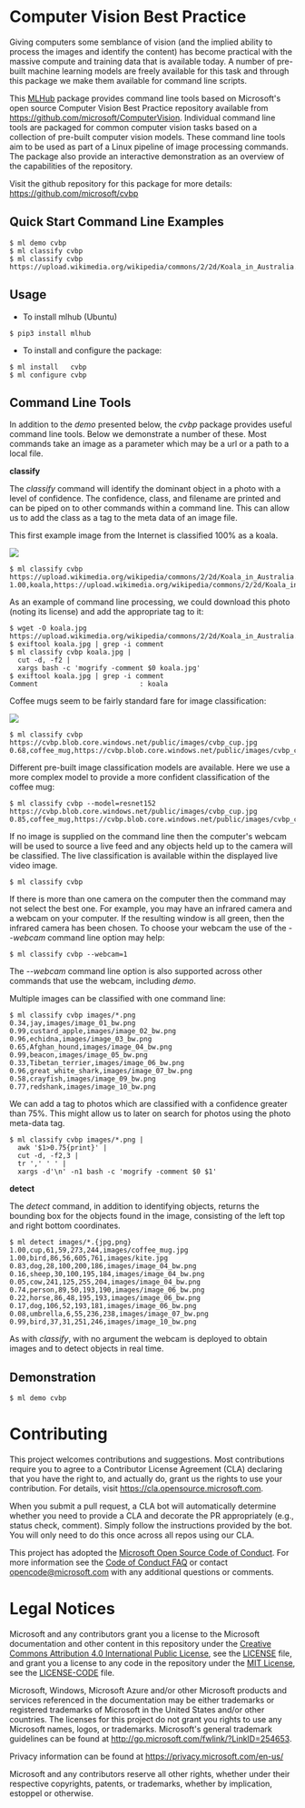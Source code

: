 # Computer Vision Best Practice

Giving computers some semblance of vision (and the implied ability to
process the images and identify the content) has become practical with
the massive compute and training data that is available today. A
number of pre-built machine learning models are freely available for
this task and through this package we make them available for command
line scripts.

This [MLHub](https://mlhub.ai) package provides command line tools
based on Microsoft's open source Computer Vision Best Practice
repository available from
<https://github.com/microsoft/ComputerVision>.  Individual command
line tools are packaged for common computer vision tasks based on a
collection of pre-built computer vision models. These command line
tools aim to be used as part of a Linux pipeline of image processing
commands. The package also provide an interactive demonstration as an
overview of the capabilities of the repository.

Visit the github repository for this package for more details:
<https://github.com/microsoft/cvbp>

## Quick Start Command Line Examples

```console
$ ml demo cvbp
$ ml classify cvbp
$ ml classify cvbp https://upload.wikimedia.org/wikipedia/commons/2/2d/Koala_in_Australia.JPG
```

## Usage

- To install mlhub (Ubuntu)

```console
$ pip3 install mlhub
```

- To install and configure the package:

```console
$ ml install   cvbp
$ ml configure cvbp
```

## Command Line Tools

In addition to the *demo* presented below, the *cvbp* package provides
useful command line tools. Below we demonstrate a number of
these. Most commands take an image as a parameter which may be a url
or a path to a local file.

**classify**

The *classify* command will identify the dominant object in a photo
with a level of confidence. The confidence, class, and filename are
printed and can be piped on to other commands within a command
line. This can allow us to add the class as a tag to the meta data of
an image file.

This first example image from the Internet is classified 100% as a
koala.

![](https://upload.wikimedia.org/wikipedia/commons/2/2d/Koala_in_Australia.JPG)
```console
$ ml classify cvbp https://upload.wikimedia.org/wikipedia/commons/2/2d/Koala_in_Australia.JPG
1.00,koala,https://upload.wikimedia.org/wikipedia/commons/2/2d/Koala_in_Australia.JPG
```

As an example of command line processing, we could download this photo
(noting its license) and add the appropriate tag to it:

```console
$ wget -O koala.jpg https://upload.wikimedia.org/wikipedia/commons/2/2d/Koala_in_Australia.JPG
$ exiftool koala.jpg | grep -i comment
$ ml classify cvbp koala.jpg |
  cut -d, -f2 |
  xargs bash -c 'mogrify -comment $0 koala.jpg' 
$ exiftool koala.jpg | grep -i comment
Comment                         : koala
```

Coffee mugs seem to be fairly standard fare for image classification:

![](https://cvbp.blob.core.windows.net/public/images/cvbp_cup.jpg)
```console
$ ml classify cvbp https://cvbp.blob.core.windows.net/public/images/cvbp_cup.jpg
0.68,coffee_mug,https://cvbp.blob.core.windows.net/public/images/cvbp_cup.jpg
```

Different pre-built image classification models are available. Here we
use a more complex model to provide a more confident classification of
the coffee mug:

```console
$ ml classify cvbp --model=resnet152 https://cvbp.blob.core.windows.net/public/images/cvbp_cup.jpg
0.85,coffee_mug,https://cvbp.blob.core.windows.net/public/images/cvbp_cup.jpg
```

If no image is supplied on the command line then the computer's webcam
will be used to source a live feed and any objects held up to the
camera will be classified. The live classification is available within
the displayed live video image.

```console
$ ml classify cvbp
```

If there is more than one camera on the computer then the command may
not select the best one. For example, you may have an infrared camera
and a webcam on your computer. If the resulting window is all green,
then the infrared camera has been chosen. To choose your webcam the
use of the *--webcam* command line option may help:

```console
$ ml classify cvbp --webcam=1
```

The *--webcam* command line option is also supported across other
commands that use the webcam, including *demo*.

Multiple images can be classified with one command line:

```console
$ ml classify cvbp images/*.png
0.34,jay,images/image_01_bw.png
0.99,custard_apple,images/image_02_bw.png
0.96,echidna,images/image_03_bw.png
0.65,Afghan_hound,images/image_04_bw.png
0.99,beacon,images/image_05_bw.png
0.33,Tibetan_terrier,images/image_06_bw.png
0.96,great_white_shark,images/image_07_bw.png
0.58,crayfish,images/image_09_bw.png
0.77,redshank,images/image_10_bw.png
```

We can add a tag to photos which are classified with a confidence
greater than 75%. This might allow us to later on search for photos
using the photo meta-data tag.

```console
$ ml classify cvbp images/*.png | 
  awk '$1>0.75{print}' |
  cut -d, -f2,3 | 
  tr ',' ' ' | 
  xargs -d'\n' -n1 bash -c 'mogrify -comment $0 $1'
```

**detect**

The *detect* command, in addition to identifying objects, returns the
bounding box for the objects found in the image, consisting of the
left top and right bottom coordinates.

```console
$ ml detect images/*.{jpg,png}
1.00,cup,61,59,273,244,images/coffee_mug.jpg
1.00,bird,86,56,605,761,images/kite.jpg
0.83,dog,28,100,200,186,images/image_04_bw.png
0.16,sheep,30,100,195,184,images/image_04_bw.png
0.05,cow,241,125,255,204,images/image_04_bw.png
0.74,person,89,50,193,190,images/image_06_bw.png
0.22,horse,86,48,195,193,images/image_06_bw.png
0.17,dog,106,52,193,181,images/image_06_bw.png
0.08,umbrella,6,55,236,238,images/image_07_bw.png
0.99,bird,37,31,251,246,images/image_10_bw.png
```

As with *classify*, with no argument the webcam is deployed to obtain
images and to detect objects in real time.

## Demonstration

```console
$ ml demo cvbp
```

# Contributing

This project welcomes contributions and suggestions.  Most contributions require you to agree to a
Contributor License Agreement (CLA) declaring that you have the right to, and actually do, grant us
the rights to use your contribution. For details, visit https://cla.opensource.microsoft.com.

When you submit a pull request, a CLA bot will automatically determine whether you need to provide
a CLA and decorate the PR appropriately (e.g., status check, comment). Simply follow the instructions
provided by the bot. You will only need to do this once across all repos using our CLA.

This project has adopted the [Microsoft Open Source Code of Conduct](https://opensource.microsoft.com/codeofconduct/).
For more information see the [Code of Conduct FAQ](https://opensource.microsoft.com/codeofconduct/faq/) or
contact [opencode@microsoft.com](mailto:opencode@microsoft.com) with any additional questions or comments.

# Legal Notices

Microsoft and any contributors grant you a license to the Microsoft documentation and other content
in this repository under the [Creative Commons Attribution 4.0 International Public License](https://creativecommons.org/licenses/by/4.0/legalcode),
see the [LICENSE](LICENSE) file, and grant you a license to any code in the repository under the [MIT License](https://opensource.org/licenses/MIT), see the
[LICENSE-CODE](LICENSE-CODE) file.

Microsoft, Windows, Microsoft Azure and/or other Microsoft products and services referenced in the documentation
may be either trademarks or registered trademarks of Microsoft in the United States and/or other countries.
The licenses for this project do not grant you rights to use any Microsoft names, logos, or trademarks.
Microsoft's general trademark guidelines can be found at http://go.microsoft.com/fwlink/?LinkID=254653.

Privacy information can be found at https://privacy.microsoft.com/en-us/

Microsoft and any contributors reserve all other rights, whether under their respective copyrights, patents,
or trademarks, whether by implication, estoppel or otherwise.
